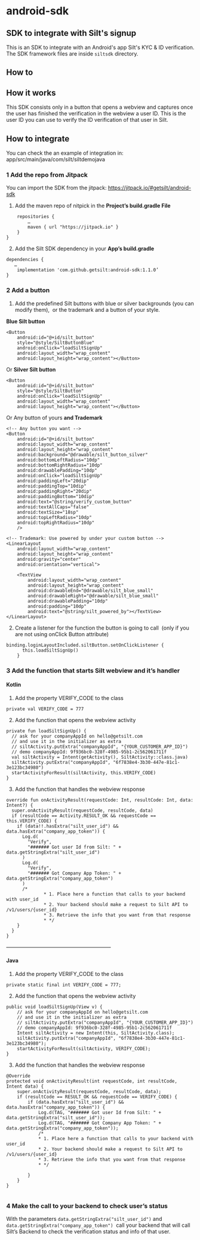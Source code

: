 # android-sdk

## SDK to integrate with Silt's signup
This is an SDK to integrate with an Android's app Silt's KYC & ID verification.
The SDK framework files are inside `siltsdk` directory.

## How to

## How it works
This SDK consists only in a button that opens a webview and captures once the user has finished the verification in the webview a user ID.
This is the user ID you can use to verify the ID verification of that user in Silt.

## How to integrate
You can check the an example of integration in: app/src/main/java/com/silt/siltdemojava

### 1 Add the repo from Jitpack
You can import the SDK from the jitpack: https://jitpack.io/#getsilt/android-sdk

1. Add the maven repo of nitpick in the **Project’s build.gradle File** 
```allprojects {
    repositories {
        …
        maven { url "https://jitpack.io" }
    }
}
```
2. Add the Silt SDK dependency in your **App’s build.gradle**

```
dependencies {
   …
    implementation 'com.github.getsilt:android-sdk:1.1.0’
}

```

### 2 Add a button
1. Add the predefined Silt buttons with blue or silver backgrounds (you can modify them),  or the trademark and a button of your style.

**Blue Silt button**
```
<Button
    android:id="@+id/silt_button"
    style="@style/SiltButtonBlue"
    android:onClick="loadSiltSignUp"
    android:layout_width="wrap_content"
    android:layout_height="wrap_content"></Button>
```
Or
**Silver Silt button**
```
<Button
    android:id="@+id/silt_button"
    style="@style/SiltButton"
    android:onClick="loadSiltSignUp"
    android:layout_width="wrap_content"
    android:layout_height="wrap_content"></Button>
```
Or
Any button of yours  **and Trademark**
```
<!-- Any button you want -->
<Button
    android:id="@+id/silt_button"
    android:layout_width="wrap_content"
    android:layout_height="wrap_content"
    android:background="@drawable/silt_button_silver"
    android:bottomLeftRadius="10dp"
    android:bottomRightRadius="10dp"
    android:drawablePadding="10dp"
    android:onClick="loadSiltSignUp"
    android:paddingLeft="20dip"
    android:paddingTop="10dip"
    android:paddingRight="20dip"
    android:paddingBottom="10dip"
    android:text="@string/verify_custom_button"
    android:textAllCaps="false"
    android:textSize="18sp"
    android:topLeftRadius="10dp"
    android:topRightRadius="10dp"
    />

<!-- Trademark: Use powered by under your custom button -->
<LinearLayout
    android:layout_width="wrap_content"
    android:layout_height="wrap_content"
    android:gravity="center"
    android:orientation="vertical">

    <TextView
        android:layout_width="wrap_content"
        android:layout_height="wrap_content"
        android:drawableEnd="@drawable/silt_blue_small"
        android:drawableRight="@drawable/silt_blue_small"
        android:drawablePadding="10dp"
        android:padding="10dp"
        android:text="@string/silt_powered_by"></TextView>
</LinearLayout>

```

2. Create a listener for the function the button is going to call  (only if you are not using onClick Button attribute)

```
binding.loginLayoutIncluded.siltButton.setOnClickListener {
      this.loadSiltSignUp()
    }
```

### 3 Add the function that starts Silt webview and it’s handler

#### Kotlin
1. Add the property VERIFY_CODE to the class 
```
private val VERIFY_CODE = 777
```

2. Add the function that opens the webview activity
```
private fun loadSiltSignUp() {
  // ask for your companyAppId on hello@getsilt.com
  // and use it in the initializer as extra
  // siltActivity.putExtra("companyAppId", "{YOUR_CUSTOMER_APP_ID}")
  // demo companyAppId: 9f936bc0-328f-4985-95b1-2c562061711f
  val siltActivity = Intent(getActivity(), SiltActivity::class.java)
  siltActivity.putExtra("companyAppId", "6f7838e4-3b30-447e-81c1-3e123bc34980")
  startActivityForResult(siltActivity, this.VERIFY_CODE)
}
```

3. Add the function that handles the webview response
```
override fun onActivityResult(requestCode: Int, resultCode: Int, data: Intent?) {
  super.onActivityResult(requestCode, resultCode, data)
  if (resultCode == Activity.RESULT_OK && requestCode == this.VERIFY_CODE) {
    if (data!!.hasExtra("silt_user_id") && data.hasExtra("company_app_token")) {
      Log.d(
        "Verify",
        "####### Got user Id from Silt: " + data.getStringExtra("silt_user_id")
      )
      Log.d(
        "Verify",
        "####### Got Company App Token: " + data.getStringExtra("company_app_token")
      )
      /*
              * 1. Place here a function that calls to your backend with user_id
              * 2. Your backend should make a request to Silt API to /v1/users/{user_id}
              * 3. Retrieve the info that you want from that response
              * */
    }
  }
}
```
————————————————————
#### Java
1. Add the property VERIFY_CODE to the class
```
private static final int VERIFY_CODE = 777;
```

2. Add the function that opens the webview activity
```
public void loadSiltSignUp(View v) {
    // ask for your companyAppId on hello@getsilt.com
    // and use it in the initializer as extra
    // siltActivity.putExtra("companyAppId", "{YOUR_CUSTOMER_APP_ID}")
    // demo companyAppId: 9f936bc0-328f-4985-95b1-2c562061711f
    Intent siltActivity = new Intent(this, SiltActivity.class);
    siltActivity.putExtra("companyAppId", "6f7838e4-3b30-447e-81c1-3e123bc34980");
    startActivityForResult(siltActivity, VERIFY_CODE);
}
```
3. Add the function that handles the webview response
```
@Override
protected void onActivityResult(int requestCode, int resultCode, Intent data) {
    super.onActivityResult(requestCode, resultCode, data);
    if (resultCode == RESULT_OK && requestCode == VERIFY_CODE) {
        if (data.hasExtra("silt_user_id") && data.hasExtra("company_app_token")) {
            Log.d(TAG, "####### Got user Id from Silt: " + data.getStringExtra("silt_user_id"));
            Log.d(TAG, "####### Got Company App Token: " + data.getStringExtra("company_app_token"));
            /*
            * 1. Place here a function that calls to your backend with user_id
            * 2. Your backend should make a request to Silt API to /v1/users/{user_id}
            * 3. Retrieve the info that you want from that response
            * */

        }
    }
}


```

### 4 Make the call to your backend to check user’s status

With the parameters `data.getStringExtra("silt_user_id")` and `data.getStringExtra("company_app_token")`  call your backend that will call Silt’s Backend to check the verification status and info of that user.
